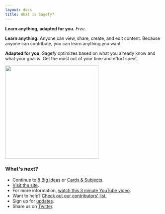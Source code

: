 ```yaml
---
layout: docs
title: What is Sagefy?
---
```


**Learn anything, adapted for you.** _Free._

**Learn anything.** Anyone can view, share, create, and edit content. Because anyone can contribute, you can learn anything you want.

**Adapted for you.** Sagefy optimizes based on what you already know and what your goal is. Get the most out of your time and effort spent.

[<img width="300" src="https://user-images.githubusercontent.com/1221423/55904606-186bb280-5b85-11e9-8c67-0d8baefefd2c.png">](https://sagefy.org)

### What's next?

- Continue to [8 Big Ideas](http://docs.sagefy.org/ideas) or [Cards & Subjects](http://docs.sagefy.org/cards-subjects).
- [Visit the site](https://sagefy.org).
- For more information, [watch this 3 minute YouTube video](https://youtu.be/gFn4Q9tx7Qs).
- Want to help? [Check out our contributors' list.](https://docs.sagefy.org/want-to-help)
- Sign up for [updates](/updates).
- Share us on [Twitter](https://twitter.com/sagefyorg).
